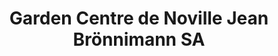 ---
title: "Garden Centre de Noville Jean Brönnimann SA"
url: /noville/garden-centre-de-noville-jean-broennimann-sa/
shop: Garten-Center
---